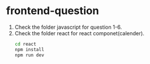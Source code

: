 # frontend-question

1. Check the folder javascript for question 1-6.
2. Check the folder react for react componet(calender).
   ```bash
   cd react
   npm install
   npm run dev
   ```
